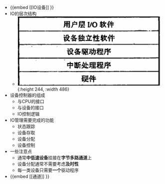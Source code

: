 - {{embed [[IO设备]] }}
- IO的层次结构
	- ![image.png](../assets/image_1630652263194_0.png){:height 244, :width 486}
- 设备控制器的组成
	- 与CPU的接口
	- 与设备的接口
	- IO控制逻辑
- IO管理需要完成的功能
	- 状态跟踪
	- 设备存取
	- 设备分配
	- 设备控制
- 一些注意点
	- 通常**中低速设备**挂接在**字节多路通道**上
	- 设备分配通常不需要考虑**及时性**
	- 每一类设备只需要**一个**驱动程序
- {{embed [[通道]] }}